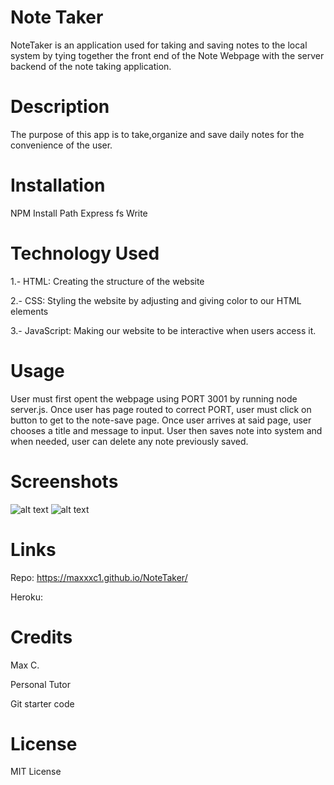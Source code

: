 # Note Taker
NoteTaker is an application used for taking and saving notes to the local system by tying together the front end of the Note Webpage with the server backend of the note taking application.


# Description
The purpose of this app is to take,organize and save daily notes for the convenience of the user. 

# Installation

NPM Install
Path
Express
fs Write

# Technology Used

1.- HTML: Creating the structure of the website

2.- CSS: Styling the website by adjusting and giving color to our HTML elements

3.- JavaScript: Making our website to be interactive when users access it.

# Usage
User must first opent the webpage using PORT 3001 by running node server.js. Once user has page routed to correct PORT, user must click on button to get to the note-save page. Once user arrives at said page, user chooses a title and message to input. User then saves note into system and when needed, user can delete any note previously saved.


# Screenshots
![alt text](<Screenshot 2024-05-13 at 2.11.07 PM.png>)
![alt text](<Screenshot 2024-05-13 at 2.11.49 PM.png>)

# Links
Repo: https://maxxxc1.github.io/NoteTaker/

Heroku:  


# Credits
Max C.

Personal Tutor

Git starter code

# License
MIT License
